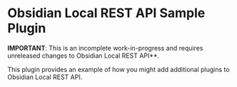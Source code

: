 # Obsidian Local REST API Sample Plugin

**IMPORTANT**: This is an incomplete work-in-progress and requires unreleased changes to Obsidian Local REST API**.

This plugin provides an example of how you might add additional plugins to
Obsidian Local REST API.
